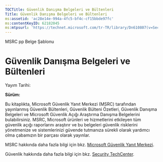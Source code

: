 ```yaml
---
TOCTitle: Güvenlik Danışma Belgeleri ve Bültenleri
Title: Güvenlik Danışma Belgeleri ve Bültenleri
ms:assetid: 'ac28e14e-994a-4fc5-bf4c-cf15bbde97fc'
ms:contentKeyID: 62182045
ms:mtpsurl: 'https://technet.microsoft.com/tr-TR/library/Dn610807(v=Security.10)'
---
```


MSRC pp Belge Şablonu

Güvenlik Danışma Belgeleri ve Bültenleri
========================================

Yayım Tarihi:

**Sürüm:**

Bu kitaplıkta, Microsoft Güvenlik Yanıt Merkezi (MSRC) tarafından yayınlanmış Güvenlik Bültenleri, Güvenlik Bülteni Özetleri, Güvenlik Danışma Belgeleri ve Microsoft Güvenlik Açığı Araştırma Danışma Belgelerini bulabilirsiniz. MSRC, Microsoft ürünleri ve hizmetlerini etkileyen tüm güvenlik açığı raporlarını araştırır ve bu belgeleri güvenlik risklerini yönetmenize ve sistemlerinizi güvende tutmanıza sürekli olarak yardımcı olma çabamızın bir parçası olarak yayınlar.

MSRC hakkında daha fazla bilgi için bkz. [Microsoft Güvenlik Yanıt Merkezi](http://technet.microsoft.com/security/dn440717).

Güvenlik hakkında daha fazla bilgi için bkz. [Security TechCenter](http://technet.microsoft.com/security).

